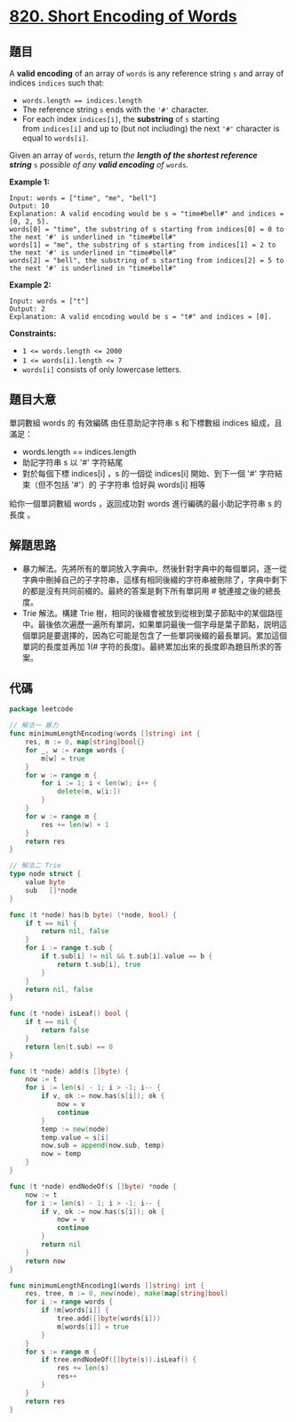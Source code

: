 # [820. Short Encoding of Words](https://leetcode.com/problems/short-encoding-of-words/)


## 題目

A **valid encoding** of an array of `words` is any reference string `s` and array of indices `indices` such that:

- `words.length == indices.length`
- The reference string `s` ends with the `'#'` character.
- For each index `indices[i]`, the **substring** of `s` starting from `indices[i]` and up to (but not including) the next `'#'` character is equal to `words[i]`.

Given an array of `words`, return *the **length of the shortest reference string*** `s` *possible of any **valid encoding** of* `words`*.*

**Example 1:**

```
Input: words = ["time", "me", "bell"]
Output: 10
Explanation: A valid encoding would be s = "time#bell#" and indices = [0, 2, 5].
words[0] = "time", the substring of s starting from indices[0] = 0 to the next '#' is underlined in "time#bell#"
words[1] = "me", the substring of s starting from indices[1] = 2 to the next '#' is underlined in "time#bell#"
words[2] = "bell", the substring of s starting from indices[2] = 5 to the next '#' is underlined in "time#bell#"
```

**Example 2:**

```
Input: words = ["t"]
Output: 2
Explanation: A valid encoding would be s = "t#" and indices = [0].
```

**Constraints:**

- `1 <= words.length <= 2000`
- `1 <= words[i].length <= 7`
- `words[i]` consists of only lowercase letters.

## 題目大意

單詞數組 words 的 有效編碼 由任意助記字符串 s 和下標數組 indices 組成，且滿足：

- words.length == indices.length
- 助記字符串 s 以 '#' 字符結尾
- 對於每個下標 indices[i] ，s 的一個從 indices[i] 開始、到下一個 '#' 字符結束（但不包括 '#'）的 子字符串 恰好與 words[i] 相等

給你一個單詞數組 words ，返回成功對 words 進行編碼的最小助記字符串 s 的長度 。

## 解題思路

- 暴力解法。先將所有的單詞放入字典中。然後針對字典中的每個單詞，逐一從字典中刪掉自己的子字符串，這樣有相同後綴的字符串被刪除了，字典中剩下的都是沒有共同前綴的。最終的答案是剩下所有單詞用 # 號連接之後的總長度。
- Trie 解法。構建 Trie 樹，相同的後綴會被放到從根到葉子節點中的某個路徑中。最後依次遍歷一遍所有單詞，如果單詞最後一個字母是葉子節點，説明這個單詞是要選擇的，因為它可能是包含了一些單詞後綴的最長單詞。累加這個單詞的長度並再加 1(# 字符的長度)。最終累加出來的長度即為題目所求的答案。

## 代碼

```go
package leetcode

// 解法一 暴力
func minimumLengthEncoding(words []string) int {
	res, m := 0, map[string]bool{}
	for _, w := range words {
		m[w] = true
	}
	for w := range m {
		for i := 1; i < len(w); i++ {
			delete(m, w[i:])
		}
	}
	for w := range m {
		res += len(w) + 1
	}
	return res
}

// 解法二 Trie
type node struct {
	value byte
	sub   []*node
}

func (t *node) has(b byte) (*node, bool) {
	if t == nil {
		return nil, false
	}
	for i := range t.sub {
		if t.sub[i] != nil && t.sub[i].value == b {
			return t.sub[i], true
		}
	}
	return nil, false
}

func (t *node) isLeaf() bool {
	if t == nil {
		return false
	}
	return len(t.sub) == 0
}

func (t *node) add(s []byte) {
	now := t
	for i := len(s) - 1; i > -1; i-- {
		if v, ok := now.has(s[i]); ok {
			now = v
			continue
		}
		temp := new(node)
		temp.value = s[i]
		now.sub = append(now.sub, temp)
		now = temp
	}
}

func (t *node) endNodeOf(s []byte) *node {
	now := t
	for i := len(s) - 1; i > -1; i-- {
		if v, ok := now.has(s[i]); ok {
			now = v
			continue
		}
		return nil
	}
	return now
}

func minimumLengthEncoding1(words []string) int {
	res, tree, m := 0, new(node), make(map[string]bool)
	for i := range words {
		if !m[words[i]] {
			tree.add([]byte(words[i]))
			m[words[i]] = true
		}
	}
	for s := range m {
		if tree.endNodeOf([]byte(s)).isLeaf() {
			res += len(s)
			res++
		}
	}
	return res
}
```